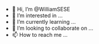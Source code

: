 - 👋 Hi, I’m @WilliamSESE
- 👀 I’m interested in ...
- 🌱 I’m currently learning ...
- 💞️ I’m looking to collaborate on ...
- 📫 How to reach me ...

<!---
WilliamSESE/WilliamSESE is a ✨ special ✨ repository because its `README.md` (this file) appears on your GitHub profile.
You can click the Preview link to take a look at your changes.
--->
